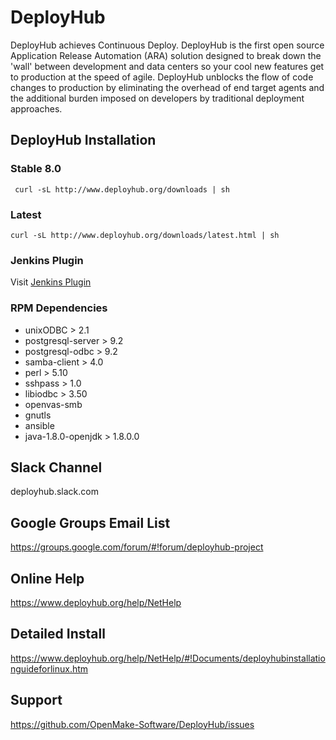 # DeployHub

DeployHub achieves Continuous Deploy.  DeployHub is the first open source Application Release Automation (ARA) solution designed to break down the 'wall' between development and data centers so your cool new features get to production at the speed of agile.  DeployHub unblocks the flow of code changes to production by eliminating the overhead of end target agents and the additional burden imposed on developers by traditional deployment approaches.  

## DeployHub Installation
### Stable 8.0
```
 curl -sL http://www.deployhub.org/downloads | sh
```

### Latest
```
curl -sL http://www.deployhub.org/downloads/latest.html | sh
```
### Jenkins Plugin
Visit [Jenkins Plugin](https://plugins.jenkins.io/deployhub)

### RPM Dependencies
*   unixODBC > 2.1
*   postgresql-server > 9.2
*   postgresql-odbc > 9.2
*   samba-client > 4.0
*   perl > 5.10
*   sshpass > 1.0
*   libiodbc > 3.50
*  openvas-smb
*  gnutls
*  ansible
*  java-1.8.0-openjdk > 1.8.0.0

## Slack Channel
deployhub.slack.com

## Google Groups Email List
https://groups.google.com/forum/#!forum/deployhub-project

## Online Help

https://www.deployhub.org/help/NetHelp

## Detailed Install

https://www.deployhub.org/help/NetHelp/#!Documents/deployhubinstallationguideforlinux.htm

## Support

https://github.com/OpenMake-Software/DeployHub/issues

